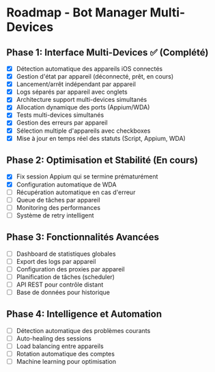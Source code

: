 # Roadmap - Bot Manager Multi-Devices

## Phase 1: Interface Multi-Devices ✅ (Complété)
- [x] Détection automatique des appareils iOS connectés
- [x] Gestion d'état par appareil (déconnecté, prêt, en cours)
- [x] Lancement/arrêt indépendant par appareil
- [x] Logs séparés par appareil avec onglets
- [x] Architecture support multi-devices simultanés
- [x] Allocation dynamique des ports (Appium/WDA)
- [x] Tests multi-devices simultanés
- [x] Gestion des erreurs par appareil
- [x] Sélection multiple d'appareils avec checkboxes
- [x] Mise à jour en temps réel des statuts (Script, Appium, WDA)

## Phase 2: Optimisation et Stabilité (En cours)
- [x] Fix session Appium qui se termine prématurément
- [x] Configuration automatique de WDA
- [ ] Récupération automatique en cas d'erreur
- [ ] Queue de tâches par appareil
- [ ] Monitoring des performances
- [ ] Système de retry intelligent

## Phase 3: Fonctionnalités Avancées
- [ ] Dashboard de statistiques globales
- [ ] Export des logs par appareil
- [ ] Configuration des proxies par appareil
- [ ] Planification de tâches (scheduler)
- [ ] API REST pour contrôle distant
- [ ] Base de données pour historique

## Phase 4: Intelligence et Automation
- [ ] Détection automatique des problèmes courants
- [ ] Auto-healing des sessions
- [ ] Load balancing entre appareils
- [ ] Rotation automatique des comptes
- [ ] Machine learning pour optimisation